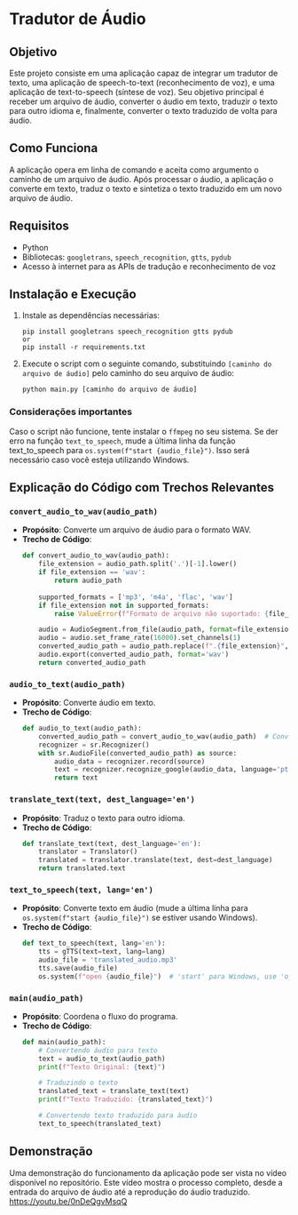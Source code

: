 # Tradutor de Áudio

## Objetivo
Este projeto consiste em uma aplicação capaz de integrar um tradutor de texto, uma aplicação de speech-to-text (reconhecimento de voz), e uma aplicação de text-to-speech (síntese de voz). Seu objetivo principal é receber um arquivo de áudio, converter o áudio em texto, traduzir o texto para outro idioma e, finalmente, converter o texto traduzido de volta para áudio.

## Como Funciona
A aplicação opera em linha de comando e aceita como argumento o caminho de um arquivo de áudio. Após processar o áudio, a aplicação o converte em texto, traduz o texto e sintetiza o texto traduzido em um novo arquivo de áudio.

## Requisitos
- Python
- Bibliotecas: `googletrans`, `speech_recognition`, `gtts`, `pydub`
- Acesso à internet para as APIs de tradução e reconhecimento de voz

## Instalação e Execução
1. Instale as dependências necessárias:
   ```
   pip install googletrans speech_recognition gtts pydub
   or
   pip install -r requirements.txt
   ```
2. Execute o script com o seguinte comando, substituindo `[caminho do arquivo de áudio]` pelo caminho do seu arquivo de áudio:
   ```
   python main.py [caminho do arquivo de áudio]
   ```

### Considerações importantes
Caso o script não funcione, tente instalar o `ffmpeg` no seu sistema.
Se der erro na função `text_to_speech`, mude a última linha da função text_to_speech para `os.system(f"start {audio_file}")`. Isso será necessário caso você esteja utilizando Windows.

## Explicação do Código com Trechos Relevantes

### `convert_audio_to_wav(audio_path)`
- **Propósito**: Converte um arquivo de áudio para o formato WAV.
- **Trecho de Código**:
  ```python
  def convert_audio_to_wav(audio_path):
      file_extension = audio_path.split('.')[-1].lower()
      if file_extension == 'wav':
          return audio_path
      
      supported_formats = ['mp3', 'm4a', 'flac', 'wav']
      if file_extension not in supported_formats:
          raise ValueError(f"Formato de arquivo não suportado: {file_extension}")

      audio = AudioSegment.from_file(audio_path, format=file_extension)
      audio = audio.set_frame_rate(16000).set_channels(1)
      converted_audio_path = audio_path.replace(f".{file_extension}", '.wav')
      audio.export(converted_audio_path, format='wav')
      return converted_audio_path
  ```

### `audio_to_text(audio_path)`
- **Propósito**: Converte áudio em texto.
- **Trecho de Código**:
  ```python
  def audio_to_text(audio_path):
      converted_audio_path = convert_audio_to_wav(audio_path)  # Converte o arquivo para WAV se necessário
      recognizer = sr.Recognizer()
      with sr.AudioFile(converted_audio_path) as source:
          audio_data = recognizer.record(source)
          text = recognizer.recognize_google(audio_data, language='pt-BR')
          return text
  ```

### `translate_text(text, dest_language='en')`
- **Propósito**: Traduz o texto para outro idioma.
- **Trecho de Código**:
  ```python
  def translate_text(text, dest_language='en'):
      translator = Translator()
      translated = translator.translate(text, dest=dest_language)
      return translated.text
  ```

### `text_to_speech(text, lang='en')`
- **Propósito**: Converte texto em áudio (mude a última linha para `os.system(f"start {audio_file}")` se estiver usando Windows).
- **Trecho de Código**:
  ```python
  def text_to_speech(text, lang='en'):
      tts = gTTS(text=text, lang=lang)
      audio_file = 'translated_audio.mp3'
      tts.save(audio_file)
      os.system(f"open {audio_file}")  # 'start' para Windows, use 'open' para MacOS ou 'xdg-open' para Linux
  ```

### `main(audio_path)`
- **Propósito**: Coordena o fluxo do programa.
- **Trecho de Código**:
  ```python
  def main(audio_path):
      # Convertendo áudio para texto
      text = audio_to_text(audio_path)
      print(f"Texto Original: {text}")

      # Traduzindo o texto
      translated_text = translate_text(text)
      print(f"Texto Traduzido: {translated_text}")

      # Convertendo texto traduzido para áudio
      text_to_speech(translated_text)
  ```

## Demonstração
Uma demonstração do funcionamento da aplicação pode ser vista no vídeo disponível no repositório. Este vídeo mostra o processo completo, desde a entrada do arquivo de áudio até a reprodução do áudio traduzido.
https://youtu.be/0nDeQgvMsqQ